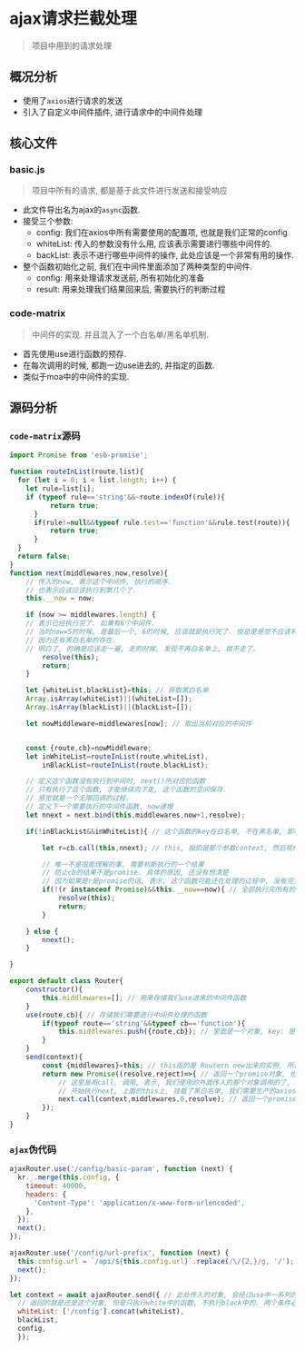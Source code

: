 # ajax请求拦截处理

> 项目中用到的请求处理

## 概况分析

* 使用了`axios`进行请求的发送
* 引入了自定义中间件插件, 进行请求中的中间件处理

## 核心文件

### basic.js

> 项目中所有的请求, 都是基于此文件进行发送和接受响应

* 此文件导出名为ajax的`async`函数.
* 接受三个参数:
  * config: 我们在axios中所有需要使用的配置项, 也就是我们正常的config
  * whiteList: 传入的参数没有什么用, 应该表示需要进行哪些中间件的.
  * backList: 表示不进行哪些中间件的操作, 此处应该是一个非常有用的操作.
* 整个函数初始化之前, 我们在中间件里面添加了两种类型的中间件.
  * config: 用来处理请求发送前, 所有初始化的准备
  * result: 用来处理我们结果回来后, 需要执行的判断过程

### code-matrix

> 中间件的实现. 并且混入了一个白名单/黑名单机制.

* 首先使用use进行函数的预存.
* 在每次调用的时候, 都跑一边use进去的, 并指定的函数.
* 类似于moa中的中间件的实现.

## 源码分析

### `code-matrix`源码

```js
import Promise from 'es6-promise';

function routeInList(route,list){
  for (let i = 0; i < list.length; i++) {
    let rule=list[i];
    if (typeof rule=='string'&&~route.indexOf(rule)){
          return true;
      }
      if(rule!=null&&typeof rule.test=='function'&&rule.test(route)){
          return true;
      }
  }
  return false;
}
function next(middlewares,now,resolve){
    // 传入的now, 表示这个中间件, 执行的顺序.
    // 也表示应该应该执行到第几个了.
    this.__now = now;

    if (now >= middlewares.length) {
    // 表示已经执行完了. 如果有6个中间件.
    // 当时now=5的时候, 是最后一个, 6的时候, 应该就是执行完了. 但总是感觉不应该判断middlewares的长度
    // 因为还有黑白名单的存在.
    // 明白了, 的确是应该走一遍, 走的时候, 发现不再白名单上, 就不走了.
        resolve(this);
        return;
    }

    let {whiteList,blackList}=this; // 获取黑白名单
    Array.isArray(whiteList)||(whiteList=[]);
    Array.isArray(blackList)||(blackList=[]);

    let nowMiddleware=middlewares[now]; // 取出当前对应的中间件


    const {route,cb}=nowMiddleware;
    let inWhiteList=routeInList(route,whiteList),
        inBlackList=routeInList(route,blackList);

    // 定义这个函数没有执行到中间时, next()所对应的函数
    // 只有执行了这个函数, 才能继续向下走, 这个函数的空间保存.
    // 感觉就是一个无限回调的过程.
    // 定义下一个需要执行的中间件函数. now递增
    let nnext = next.bind(this,middlewares,now+1,resolve);

    if(!inBlackList&&inWhiteList){ // 这个函数的key在白名单, 不在黑名单, 即可执行

        let r=cb.call(this,nnext); // this, 指的是那个参数context, 然后用传入的context参数调用回调, 这个时候, 就能在回调的this中对, 参数进行一系列的处理了.

        // 唯一不是很能理解的事, 需要判断执行的一个结果
        // 防止cb的结果不是promise. 具体的原因, 还没有想清楚
        // 因为如果是r是promise的话, 表示, 这个函数可能还在处理的过程中, 没有完全处理完.
        if(!(r instanceof Promise)&&this.__now==now){ // 全部执行完所有的中间件了.
            resolve(this);
            return;
        }

    } else {
        nnext();
    }

}

export default class Router{
    constructor(){
        this.middlewares=[]; // 用来存储我们use进来的中间件函数
    }
    use(route,cb){ // 存储我们需要进行中间件处理的函数
        if(typeof route=='string'&&typeof cb=='function'){
            this.middlewares.push({route,cb}); // 里面是一个对象, key: 是我们需要执行的中间件名称, value: 是我们的中间件
        }
    }
    send(context){
        const {middlewares}=this; // this指的是 Routern new出来的实例. 所以, this中包含了meddlewares这个存储器
        return new Promise((resolve,reject)=>{ // 返回一个promise对象, 也就是我们外面接收到的`contxet`, 并不是参数那个!
            // 这里是用call, 调用, 表示, 我们使用的外面传入的那个对象调用的了, 改变了this指向.
            // 开始执行next, 上面的this上, 挂载了黑白名单, 我们需要生产的axios参数. 我们把promsie需要的reslove再次传下去.
            next.call(context,middlewares,0,resolve); // 返回一个promise, 应该可以从代码层面控制, 一直到最后一个中间件执行完, 返回之后, 才能行.
        });
    }
}
```

### `ajax`伪代码

```js
ajaxRouter.use('/config/basic-param', function (next) {
  kr._.merge(this.config, {
    timeout: 40000,
    headers: {
      'Content-Type': 'application/x-www-form-urlencoded',
    },
  });
  next();
});

ajaxRouter.use('/config/url-prefix', function (next) {
  this.config.url = `/api/${this.config.url}`.replace(/\/{2,}/g, '/');
  next();
});

let context = await ajaxRouter.send({ // 此处传入的对象, 会经过use中一系列的修改.
  // 返回的就是还是这个对象, 但是只执行white中的函数, 不执行black中的. 两个条件必须都满足
  whiteList: ['/config'].concat(whiteList),
  blackList,
  config,
  });
```